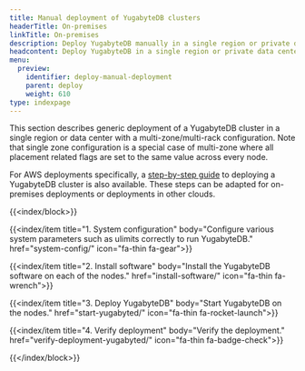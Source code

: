 ```yaml
---
title: Manual deployment of YugabyteDB clusters
headerTitle: On-premises
linkTitle: On-premises
description: Deploy YugabyteDB manually in a single region or private data center using basic administration commands.
headcontent: Deploy YugabyteDB in a single region or private data center
menu:
  preview:
    identifier: deploy-manual-deployment
    parent: deploy
    weight: 610
type: indexpage
---
```


This section describes generic deployment of a YugabyteDB cluster in a single region or data center with a multi-zone/multi-rack configuration. Note that single zone configuration is a special case of multi-zone where all placement related flags are set to the same value across every node.

For AWS deployments specifically, a [step-by-step guide](../public-clouds/aws/manual-deployment/) to deploying a YugabyteDB cluster is also available. These steps can be adapted for on-premises deployments or deployments in other clouds.

{{<index/block>}}

  {{<index/item
    title="1. System configuration"
    body="Configure various system parameters such as ulimits correctly to run YugabyteDB."
    href="system-config/"
    icon="fa-thin fa-gear">}}

  {{<index/item
    title="2. Install software"
    body="Install the YugabyteDB software on each of the nodes."
    href="install-software/"
    icon="fa-thin fa-wrench">}}

  {{<index/item
    title="3. Deploy YugabyteDB"
    body="Start YugabyteDB on the nodes."
    href="start-yugabyted/"
    icon="fa-thin fa-rocket-launch">}}

  {{<index/item
    title="4. Verify deployment"
    body="Verify the deployment."
    href="verify-deployment-yugabyted/"
    icon="fa-thin fa-badge-check">}}

{{</index/block>}}
